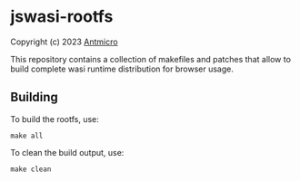 # jswasi-rootfs

Copyright (c) 2023 [Antmicro](https://www.antmicro.com)

This repository contains a collection of makefiles and patches that allow to build complete wasi runtime distribution for browser usage.

## Building

To build the rootfs, use:
```
make all
```

To clean the build output, use:
```
make clean
```
